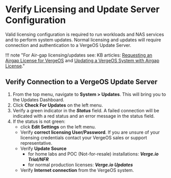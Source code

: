 # Verify Licensing and Update Server Configuration

Valid licensing configuration is required to run workloads and NAS services and to perform system updates.  Normal licensing and updates will require connection and authentication to a VergeOS Update Server. 

!!! note "For Air-gap licensing/updates see: KB articles: [Requesting an Airgap License for VergeOS](/knowledge-base/requesting-an-airgap-license) and [Updating a VergeOS System with Airgap License](/knowledge-base/updating-vergeos-system-with-airgap-license)."

## Verify Connection to a VergeOS Update Server

1. From the top menu, navigate to **System > Updates**.  This will bring you to the Updates Dashboard.  
2. Click **Check For Updates** on the left menu.
3. Verify a green indicator in the ***Status*** field.  A failed connection will be indicated with a red status and an error message in the status field.  
4. If the status is not green:  
    * click **Edit Settings** on the left menu.  
    * Verify **correct licensing User/Password**.  If you are unsure of your licensing credentials contact your VergeOS sales or support representative.  
    * Verify **Update Source** 
        - for home labs and POC (Not-for-resale) installations: ***Verge.io Trial/NFR***  
        - for normal production licenses: ***Verge.io Updates*** 
    * Verify **Internet connection** from the VergeOS system.


